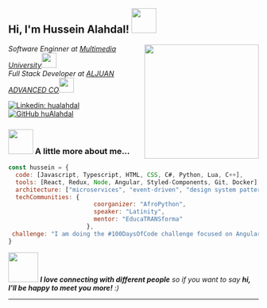<h2> Hi, I'm Hussein Alahdal! <img src="https://media.giphy.com/media/mGcNjsfWAjY5AEZNw6/giphy.gif" width="50"></h2>
<img align='right' src="https://media.giphy.com/media/v1.Y2lkPTc5MGI3NjExdWk2bmNsa3MycTY2OHgyaDJkMGNsd3puNWgwbzJqNGx0bTVmYmxvbCZlcD12MV9pbnRlcm5hbF9naWZfYnlfaWQmY3Q9Zw/SWoSkN6DxTszqIKEqv/giphy.gif" width="230">
<p><em>Software Enginner at <a href="http://www.mmu.edu.my">Multimedia University</a><img src="https://media.giphy.com/media/fYSnHlufseco8Fh93Z/giphy.gif" width="30"></br>Full Stack Developer at <a href="">ALJUAN ADVANCED CO</a><img src="https://media.giphy.com/media/WUlplcMpOCEmTGBtBW/giphy.gif" width="30"> 
</em></p>

[![Linkedin: hualahdal](https://img.shields.io/badge/-hualahdal-blue?style=flat-square&logo=Linkedin&logoColor=white&link=https://www.linkedin.com/in/hualahdal/)](https://www.linkedin.com/in/hualahdal/)
[![GitHub huAlahdal](https://img.shields.io/github/followers/hualahdal?label=follow&style=social)](https://github.com/huAlahdal)


### <img src="https://media.giphy.com/media/VgCDAzcKvsR6OM0uWg/giphy.gif" width="50"> A little more about me...  

```javascript
const hussein = {
  code: [Javascript, Typescript, HTML, CSS, C#, Python, Lua, C++],
  tools: [React, Redux, Node, Angular, Styled-Components, Git, Docker],
  architecture: ["microservices", "event-driven", "design system pattern"],
  techCommunities: {
                        coorganizer: "AfroPython",
                        speaker: "Latinity",
                        mentor: "EducaTRANSforma"
                      },
 challenge: "I am doing the #100DaysOfCode challenge focused on Angular and typescript"
}
```

<img src="https://media.giphy.com/media/LnQjpWaON8nhr21vNW/giphy.gif" width="60"> <em><b>I love connecting with different people</b> so if you want to say <b>hi, I'll be happy to meet you more!</b> :)</em>

---
